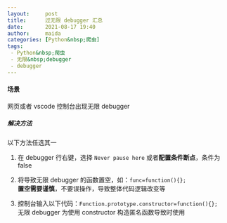 ```yaml
---
layout:     post
title:      过无限 debugger 汇总
date:       2021-08-17 19:40
author:     maida
categories: [Python&nbsp;爬虫]
tags:
 - Python&nbsp;爬虫
 - 无限&nbsp;debugger
 - debugger
---
```



#### 场景

网页或者 vscode 控制台出现无限 debugger

##### 解决方法  
以下方法任选其一
1. 在 debugger 行右键，选择 `Never pause here` 或者**配置条件断点**，条件为 false  


2. 将导致无限 debugger 的函数置空，如：`func=function(){};`  
   **置空需要谨慎**，不要误操作，导致整体代码逻辑改变等  


3. 控制台输入以下代码：`Function.prototype.constructor=function(){};`  
   无限 debugger 为使用 constructor 构造匿名函数导致时使用